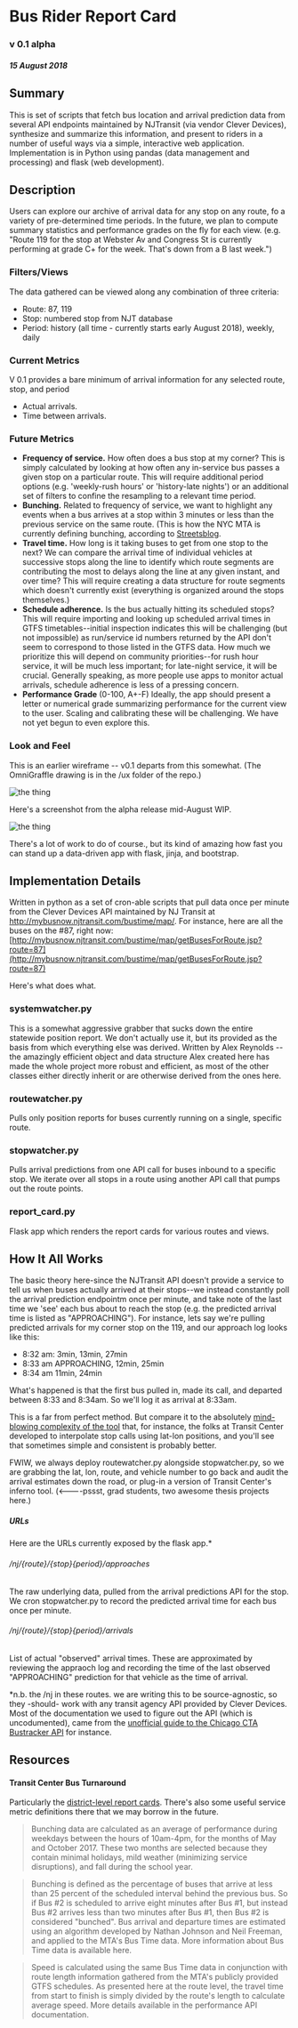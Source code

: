 # Bus Rider Report Card 
### v 0.1 alpha
##### 15 August 2018


## Summary

This is set of scripts that fetch bus location and arrival prediction data from several API endpoints maintained by NJTransit (via vendor Clever Devices), synthesize and summarize this information, and present to riders in a number of useful ways via a simple, interactive web application. Implementation is in Python using pandas (data management and processing) and flask (web development). 

## Description

Users can explore our archive of arrival data for any stop on any route, fo a variety of pre-determined time periods. In the future, we plan to compute summary statistics and performance grades on the fly for each view. (e.g. "Route 119 for the stop at Webster Av and Congress St is currently performing at grade C+ for the week. That's down from a B last week.") 

### Filters/Views

The data gathered can be viewed along any combination of three criteria:
- Route: 87, 119 
- Stop: numbered stop from NJT database
- Period: history (all time - currently starts early August 2018), weekly, daily

### Current Metrics

V 0.1 provides a bare minimum of arrival information for any selected route, stop, and period

- Actual arrivals.
- Time between arrivals. 

### Future Metrics

- **Frequency of service.**  How often does a bus stop at my corner? This is simply calculated by looking at how often any in-service bus passes a given stop on a particular route. This will require additional period options (e.g. 'weekly-rush hours' or 'history-late nights') or an additional set of filters to confine the resampling to a relevant time period.
- **Bunching.** Related to frequency of service, we want to highlight any events when a bus arrives at a stop within 3 minutes or less than the previous service on the same route. (This is how the NYC MTA is currently defining bunching, according to [Streetsblog](https://nyc.streetsblog.org/2018/08/13/how-the-mta-plans-to-harness-new-technology-to-eliminate-bus-bunching/).
- **Travel time.** How long is it taking buses to get from one stop to the next? We can compare the arrival time of individual vehicles at successive stops along the line to identify which route segments are contributing the most to delays along the line at any given instant, and over time? This will require creating a data structure for route segments which doesn't currently exist (everything is organized around the stops themselves.) 
- **Schedule adherence.** Is the bus actually hitting its scheduled stops? This will require importing and looking up scheduled arrival times in GTFS timetables--initial inspection indicates this will be challenging (but not impossible) as run/service id numbers returned by the API don't seem to correspond to those listed in the GTFS data. How much we prioritize this will depend on community priorities--for rush hour service, it will be much less important; for late-night service, it will be crucial. Generally speaking, as more people use apps to monitor actual arrivals, schedule adherence is less of a pressing concern.
- **Performance Grade** (0-100, A+-F) Ideally, the app should present a letter or numerical grade summarizing performance for the current view to the user. Scaling and calibrating these will be challenging. We have not yet begun to even explore this.



### Look and Feel

This is an earlier wireframe -- v0.1 departs from this somewhat. (The OmniGraffle drawing is in the /ux folder of the repo.)

![the thing](doc/wireframe.png)


Here's a screenshot from the alpha release mid-August WIP.

![the thing](doc/screenshot-2018-08-15.png)

There's a lot of work to do of course., but its kind of amazing how fast you can stand up a data-driven app with flask, jinja, and bootstrap.

## Implementation Details

Written in python as a set of cron-able scripts that pull data once per minute from the Clever Devices API maintained by NJ Transit at http://mybusnow.njtransit.com/bustime/map/. For instance, here are all the buses on the #87, right now: [http://mybusnow.njtransit.com/bustime/map/getBusesForRoute.jsp?route=87](http://mybusnow.njtransit.com/bustime/map/getBusesForRoute.jsp?route=87)

Here's what does what.

### systemwatcher.py
This is a somewhat aggressive grabber that sucks down the entire statewide position report. We don't actually use it, but its provided as the basis from which everything else was derived. Written by Alex Reynolds -- the amazingly efficient object and data structure Alex created here has made the whole project more robust and efficient, as most of the other classes either directly inherit or are otherwise derived from the ones here.

### routewatcher.py 
Pulls only position reports for buses currently running on a single, specific route.

### stopwatcher.py
Pulls arrival predictions from one API call for buses inbound to a specific stop. We iterate over all stops in a route using another API call that pumps out the route points.

### report_card.py
Flask app which renders the report cards for various routes and views.

## How It All Works
The basic theory here-since the NJTransit API doesn't provide a service to tell us when buses actually arrived at their stops--we instead constantly poll the arrival prediction endpointm once per minute, and take note of the last time we 'see' each bus about to reach the stop (e.g. the predicted arrival time is listed as "APPROACHING"). For instance, lets say we're pulling predicted arrivals for my corner stop on the 119, and our approach log looks like this:

- 8:32 am:  3min, 13min, 27min
- 8:33 am   APPROACHING, 12min, 25min
- 8:34 am   11min, 24min

What's happened is that the first bus pulled in, made its call, and departed between 8:33 and 8:34am. So we'll log it as arrival at 8:33am. 

This is a far from perfect method. But compare it to the absolutely [mind-blowing complexity of the tool](https://github.com/Bus-Data-NYC/inferno) that, for instance, the folks at Transit Center developed to interpolate stop calls using lat-lon positions, and you'll see that sometimes simple and consistent is probably better.

FWIW, we always deploy routewatcher.py alongside stopwatcher.py, so we are grabbing the lat, lon, route, and vehicle number to go back and audit the arrival estimates down the road, or plug-in a version of Transit Center's inferno tool. (<----pssst, grad students, two awesome thesis projects here.)


##### URLs

Here are the URLs currently exposed by the flask app.*

###### /nj/{route}/{stop}{period}/approaches
The raw underlying data, pulled from the arrival predictions API for the stop. We cron stopwatcher.py to record the predicted arrival time for each bus once per minute.

###### /nj/{route}/{stop}{period}/arrivals

List of actual "observed" arrival times. These are approximated by reviewing the appraoch log and recording the time of the last observed "APPROACHING" prediction for that vehicle as the time of arrival.

*n.b. the /nj in these routes. we are writing this to be source-agnostic, so they -should- work with any transit agency API provided by Clever Devices. Most of the documentation we used to figure out the API (which is uncodumented), came from the [unofficial guide to the Chicago CTA Bustracker API](https://github.com/harperreed/transitapi/wiki/Unofficial-Bustracker-API]) for instance.

## Resources

#### Transit Center Bus Turnaround
Particularly the [district-level report cards](http://districts.busturnaround.nyc/). There's also some useful service metric definitions there that we may borrow in the future.

>Bunching data are calculated as an average of performance during weekdays between the hours of 10am-4pm, for the months of May and October 2017. These two months are selected because they contain minimal holidays, mild weather (minimizing service disruptions), and fall during the school year.

>Bunching is defined as the percentage of buses that arrive at less than 25 percent of the scheduled interval behind the previous bus. So if Bus #2 is scheduled to arrive eight minutes after Bus #1, but instead Bus #2 arrives less than two minutes after Bus #1, then Bus #2 is considered "bunched". Bus arrival and departure times are estimated using an algorithm developed by Nathan Johnson and Neil Freeman, and applied to the MTA's Bus Time data. More information about Bus Time data is available here.

> Speed is calculated using the same Bus Time data in conjunction with route length information gathered from the MTA's publicly provided GTFS schedules. As presented here at the route level, the travel time from start to finish is simply divided by the route's length to calculate average speed. More details available in the performance API documentation.

